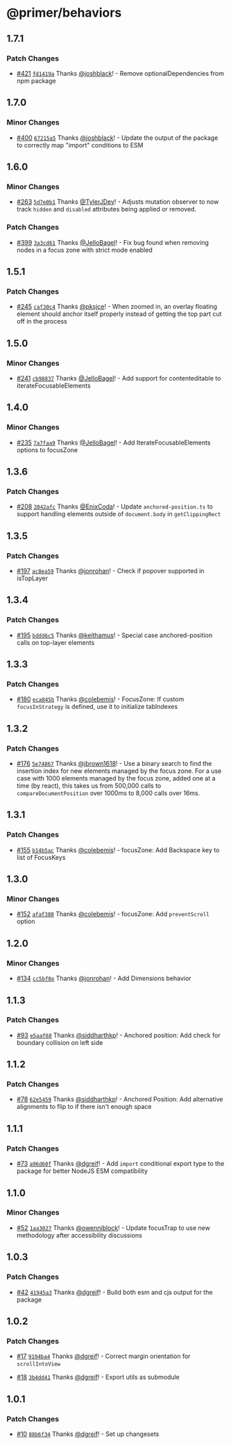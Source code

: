 # @primer/behaviors

## 1.7.1

### Patch Changes

- [#421](https://github.com/primer/behaviors/pull/421) [`fd1419a`](https://github.com/primer/behaviors/commit/fd1419aa9fe1b3821903fbb145d76ce5e35e1c9a) Thanks [@joshblack](https://github.com/joshblack)! - Remove optionalDependencies from npm package

## 1.7.0

### Minor Changes

- [#400](https://github.com/primer/behaviors/pull/400) [`67215a5`](https://github.com/primer/behaviors/commit/67215a51ce82a967ced2264ba19a28e0d0d43592) Thanks [@joshblack](https://github.com/joshblack)! - Update the output of the package to correctly map "import" conditions to ESM

## 1.6.0

### Minor Changes

- [#263](https://github.com/primer/behaviors/pull/263) [`5d7e0b1`](https://github.com/primer/behaviors/commit/5d7e0b1d5411d20ed9710bcec22ce3716132b47f) Thanks [@TylerJDev](https://github.com/TylerJDev)! - Adjusts mutation observer to now track `hidden` and `disabled` attributes being applied or removed.

### Patch Changes

- [#399](https://github.com/primer/behaviors/pull/399) [`3a3cd61`](https://github.com/primer/behaviors/commit/3a3cd6132ad9ebbfa78177f1a2971d4e0c03d5ca) Thanks [@JelloBagel](https://github.com/JelloBagel)! - Fix bug found when removing nodes in a focus zone with strict mode enabled

## 1.5.1

### Patch Changes

- [#245](https://github.com/primer/behaviors/pull/245) [`caf30c4`](https://github.com/primer/behaviors/commit/caf30c4c8d3f66deb1b5c6b0ea139412973a6b49) Thanks [@pksjce](https://github.com/pksjce)! - When zoomed in, an overlay floating element should anchor itself properly instead of getting the top part cut off in the process

## 1.5.0

### Minor Changes

- [#241](https://github.com/primer/behaviors/pull/241) [`cb98837`](https://github.com/primer/behaviors/commit/cb98837982b3b7a2c46a56639116dc80c6071a09) Thanks [@JelloBagel](https://github.com/JelloBagel)! - Add support for contenteditable to iterateFocusableElements

## 1.4.0

### Minor Changes

- [#235](https://github.com/primer/behaviors/pull/235) [`7a7faa9`](https://github.com/primer/behaviors/commit/7a7faa9c604ea23f10edd68ed66c35e790a5dc1a) Thanks [@JelloBagel](https://github.com/JelloBagel)! - Add IterateFocusableElements options to focusZone

## 1.3.6

### Patch Changes

- [#208](https://github.com/primer/behaviors/pull/208) [`2042afc`](https://github.com/primer/behaviors/commit/2042afcc44ecfa1eee1e3782e4415074b7b18cd2) Thanks [@EnixCoda](https://github.com/EnixCoda)! - Update `anchored-position.ts` to support handling elements outside of `document.body` in `getClippingRect`

## 1.3.5

### Patch Changes

- [#197](https://github.com/primer/behaviors/pull/197) [`ac8ea59`](https://github.com/primer/behaviors/commit/ac8ea59670099b836ed69e3dcf5b1b62cbbd2db3) Thanks [@jonrohan](https://github.com/jonrohan)! - Check if popover supported in isTopLayer

## 1.3.4

### Patch Changes

- [#195](https://github.com/primer/behaviors/pull/195) [`bddd6c5`](https://github.com/primer/behaviors/commit/bddd6c5be9af240d43a53cc062a0f07a65e695af) Thanks [@keithamus](https://github.com/keithamus)! - Special case anchored-position calls on top-layer elements

## 1.3.3

### Patch Changes

- [#180](https://github.com/primer/behaviors/pull/180) [`eca845b`](https://github.com/primer/behaviors/commit/eca845b9dbcd49383766ee55dfdcfa4fafbda4a6) Thanks [@colebemis](https://github.com/colebemis)! - FocusZone: If custom `focusInStrategy` is defined, use it to initialize tabIndexes

## 1.3.2

### Patch Changes

- [#176](https://github.com/primer/behaviors/pull/176) [`5e74867`](https://github.com/primer/behaviors/commit/5e7486702074bbb89e6a7a96a4b0db71d763c74c) Thanks [@jbrown1618](https://github.com/jbrown1618)! - Use a binary search to find the insertion index for new elements managed by the focus zone.
  For a use case with 1000 elements managed by the focus zone, added one at a time (by react),
  this takes us from 500,000 calls to `compareDocumentPosition` over 1000ms to 8,000 calls
  over 16ms.

## 1.3.1

### Patch Changes

- [#155](https://github.com/primer/behaviors/pull/155) [`b14b5ac`](https://github.com/primer/behaviors/commit/b14b5ac5dc2ef9957e4b585e27acf7d5566edd5a) Thanks [@colebemis](https://github.com/colebemis)! - focusZone: Add Backspace key to list of FocusKeys

## 1.3.0

### Minor Changes

- [#152](https://github.com/primer/behaviors/pull/152) [`afaf380`](https://github.com/primer/behaviors/commit/afaf380893cb858e6c85515bb490866d76d3d8b7) Thanks [@colebemis](https://github.com/colebemis)! - focusZone: Add `preventScroll` option

## 1.2.0

### Minor Changes

- [#134](https://github.com/primer/behaviors/pull/134) [`cc5bf8e`](https://github.com/primer/behaviors/commit/cc5bf8e8404594bc6b3ff1493f253b171bfb03c0) Thanks [@jonrohan](https://github.com/jonrohan)! - Add Dimensions behavior

## 1.1.3

### Patch Changes

- [#93](https://github.com/primer/behaviors/pull/93) [`e5aaf68`](https://github.com/primer/behaviors/commit/e5aaf688b084bf6e425c6bdb0963aa50aacf8fa4) Thanks [@siddharthkp](https://github.com/siddharthkp)! - Anchored position: Add check for boundary collision on left side

## 1.1.2

### Patch Changes

- [#78](https://github.com/primer/behaviors/pull/78) [`62e5459`](https://github.com/primer/behaviors/commit/62e545913dae8ca42f88fd6184f190cdf3df9c4c) Thanks [@siddharthkp](https://github.com/siddharthkp)! - Anchored Position: Add alternative alignments to flip to if there isn't enough space

## 1.1.1

### Patch Changes

- [#73](https://github.com/primer/behaviors/pull/73) [`a96d60f`](https://github.com/primer/behaviors/commit/a96d60fdb2a2ffdde71a22ea29fa2c788bf4c6aa) Thanks [@dgreif](https://github.com/dgreif)! - Add `import` conditional export type to the package for better NodeJS ESM compatibility

## 1.1.0

### Minor Changes

- [#52](https://github.com/primer/behaviors/pull/52) [`1aa3027`](https://github.com/primer/behaviors/commit/1aa302782e3c833f9d9c27f602a046e81f05c3e5) Thanks [@owenniblock](https://github.com/owenniblock)! - Update focusTrap to use new methodology after accessibility discussions

## 1.0.3

### Patch Changes

- [#42](https://github.com/primer/behaviors/pull/42) [`41945a3`](https://github.com/primer/behaviors/commit/41945a37ef07da82ce5a29feb03d7a7d96ec76ea) Thanks [@dgreif](https://github.com/dgreif)! - Build both esm and cjs output for the package

## 1.0.2

### Patch Changes

- [#17](https://github.com/primer/behaviors/pull/17) [`9194ba4`](https://github.com/primer/behaviors/commit/9194ba403502b4acba0be03bed1a765c1ba81340) Thanks [@dgreif](https://github.com/dgreif)! - Correct margin orientation for `scrollIntoView`

* [#18](https://github.com/primer/behaviors/pull/18) [`3b4dd41`](https://github.com/primer/behaviors/commit/3b4dd414175417f83bd144939fe74b2a01bc7136) Thanks [@dgreif](https://github.com/dgreif)! - Export utils as submodule

## 1.0.1

### Patch Changes

- [#10](https://github.com/primer/behaviors/pull/10) [`88b6f34`](https://github.com/primer/behaviors/commit/88b6f34bf4874f3c81473020a01a58b197dd6e16) Thanks [@dgreif](https://github.com/dgreif)! - Set up changesets
